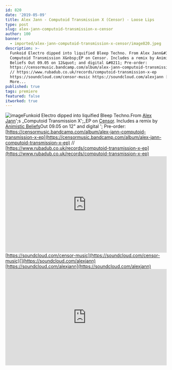 ```yaml
---
id: 820
date: '2019-05-09'
title: Alex Jann - Computoid Transmission X (Censor) - Loose Lips
type: post
slug: alex-jann-computoid-transmission-x-censor
author: 100
banner:
  - imported/alex-jann-computoid-transmission-x-censor/image820.jpeg
description: >-
  Funkoid Electro dipped into liquified Bleep Techno. From Alex Jann&#39;s
  Computoid Transmission X&nbsp;EP on Censor. Includes a remix by Animistic
  Beliefs Out 09.05 on 12&quot; and digital &#8211; Pre-order:
  https://censormusic.bandcamp.com/album/alex-jann-computoid-transmission-x-ep
  // https://www.rubadub.co.uk/records/computoid-transmission-x-ep
  https://soundcloud.com/censor-music https://soundcloud.com/alexjann [...]Read
  More...
published: true
tags: premiere
featured: false
itworked: true
---
```

![image](../imported/alex-jann-computoid-transmission-x-censor/image820.jpeg)Funkoid Electro dipped into liquified Bleep Techno.From [Alex Jann](https://www.residentadvisor.net/dj/alexjann)';s _Computoid Transmission X';_EP on [Censor](https://www.residentadvisor.net/record-label.aspx?id=16633). Includes a remix by [Animistic Beliefs](https://www.residentadvisor.net/dj/animisticbeliefs)Out 09.05 on 12" and digital '; Pre-order: [](https://censormusic.bandcamp.com/album/alex-jann-computoid-transmission-x-ep)[https://censormusic.bandcamp.com/album/alex-jann-computoid-transmission-x-ep](https://censormusic.bandcamp.com/album/alex-jann-computoid-transmission-x-ep) // [](https://www.rubadub.co.uk/records/computoid-transmission-x-ep)[https://www.rubadub.co.uk/records/computoid-transmission-x-ep](https://www.rubadub.co.uk/records/computoid-transmission-x-ep)<iframe width='100%' height='300' scrolling='no' frameborder='no' allow='autoplay' src='https://w.soundcloud.com/player/?url=https%3A//api.soundcloud.com/tracks/618126012&color=%23ff5500&auto_play=false&hide_related=false&show_comments=true&show_user=true&show_reposts=false&show_teaser=true'></iframe>[](https://soundcloud.com/censor-music)[https://soundcloud.com/censor-music](https://soundcloud.com/censor-music)[](https://soundcloud.com/alexjann)[https://soundcloud.com/alexjann](https://soundcloud.com/alexjann)<iframe width='100%' height='300' scrolling='no' frameborder='no' allow='autoplay' src='https://www.youtube.com/embed/2s-1JtKk4kk'></iframe>
